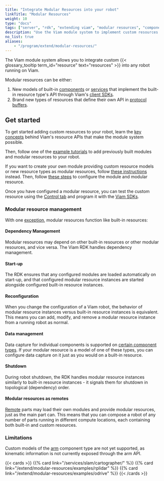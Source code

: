 ```yaml
---
title: "Integrate Modular Resources into your robot"
linkTitle: "Modular Resources"
weight: 10
type: "docs"
tags: ["server", "rdk", "extending viam", "modular resources", "components", "services"]
description: "Use the Viam module system to implement custom resources that can be included in any Viam-powered robot."
no_list: true
aliases:
    - "/program/extend/modular-resources/"
---
```


The Viam module system allows you to integrate custom {{< glossary_tooltip term_id="resource" text="resources" >}} into any robot running on Viam.

Modular resources can be either:

1. New models of built-in [components](/components/) or [services](/services/) that implement the built-in resource type's API through Viam's [client SDKs](/program/sdks/).
2. Brand new types of resources that define their own API in [protocol buffers](https://developers.google.com/protocol-buffers).

## Get started

To get started adding custom resources to your robot, learn the [key concepts](/extend/modular-resources/key-concepts) behind Viam's resource APIs that make the module system possible.

Then, follow one of the [example tutorials](/extend/examples) to add previously built modules and modular resources to your robot.

If you want to create your own module providing custom resource models or new resource types as modular resources, follow [these instructions](/extend/modular-resources/create) instead.
Then, follow [these steps](/extend/modular-resources/configure) to configure the module and modular resource.

Once you have configured a modular resource, you can test the custom resource using the [Control tab](/manage/fleet/#remote-control) and program it with the [Viam SDKs](/program/apis/).

<!-- Detailed, working examples of various types of modular resources are included in [Viam's GitHub](https://github.com/viamrobotics/rdk/tree/main/examples/customresources). -->

### Modular resource management

With one [exception](#limitations), modular resources function like built-in resources:

#### Dependency Management

Modular resources may depend on other built-in resources or other modular resources, and vice versa.
The Viam RDK handles dependency management.

#### Start-up

The RDK ensures that any configured modules are loaded automatically on start-up, and that configured modular resource instances are started alongside configured built-in resource instances.

#### Reconfiguration

When you change the configuration of a Viam robot, the behavior of modular resource instances versus built-in resource instances is equivalent.
This means you can add, modify, and remove a modular resource instance from a running robot as normal.

#### Data management

Data capture for individual components is supported on [certain component types](../../services/data/configure-data-capture/#configure-data-capture-for-individual-components).
If your modular resource is a model of one of these types, you can configure data capture on it just as you would on a built-in resource.

#### Shutdown

During robot shutdown, the RDK handles modular resource instances similarly to built-in resource instances - it signals them for shutdown in topological (dependency) order.

#### Modular resources as remotes

[Remote](/manage/parts-and-remotes/) parts may load their own modules and provide modular resources, just as the main part can.
This means that you can compose a robot of any number of parts running in different compute locations, each containing both built-in and custom resources.

### Limitations

Custom models of the [arm](/components/arm/) component type are not yet supported, as kinematic information is not currently exposed through the arm API.

{{< cards >}}
    {{% card link="/services/slam/cartographer/" %}}
    {{% card link="/extend/modular-resources/examples/rplidar" %}}
    {{% card link="/extend/modular-resources/examples/odrive" %}}
{{< /cards >}}
